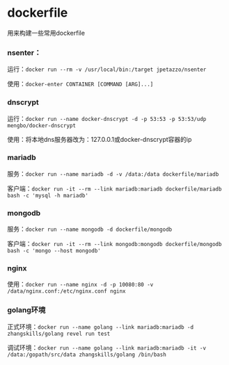 dockerfile
==========

用来构建一些常用dockerfile

### nsenter：

运行：`docker run --rm -v /usr/local/bin:/target jpetazzo/nsenter`

使用：`docker-enter CONTAINER [COMMAND [ARG]...]`

### dnscrypt

运行：`docker run --name docker-dnscrypt -d -p 53:53 -p 53:53/udp mengbo/docker-dnscrypt`

使用：将本地dns服务器改为：127.0.0.1或docker-dnscrypt容器的ip

### mariadb

服务：`docker run --name mariadb -d -v /data:/data dockerfile/mariadb`

客户端：`docker run -it --rm --link mariadb:mariadb dockerfile/mariadb bash -c 'mysql -h mariadb'`

### mongodb

服务：`docker run --name mongodb -d dockerfile/mongodb`

客户端：`docker run -it --rm --link mongodb:mongodb dockerfile/mongodb bash -c 'mongo --host mongodb'`

### nginx

使用：`docker run --name nginx -d -p 10080:80 -v /data/nginx.conf:/etc/nginx.conf nginx`

### golang环境

正式环境：`docker run --name golang --link mariadb:mariadb -d zhangskills/golang revel run test`

调试环境：`docker run --name golang --link mariadb:mariadb -it -v /data:/gopath/src/data zhangskills/golang /bin/bash`